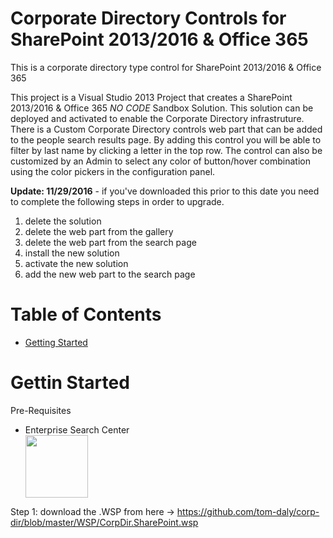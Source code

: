 # Corporate Directory Controls for SharePoint 2013/2016 & Office 365
This is a corporate directory type control for SharePoint 2013/2016 &amp; Office 365

This project is a Visual Studio 2013 Project that creates a SharePoint 2013/2016 & Office 365 *NO CODE* Sandbox Solution. This solution can be deployed and activated to enable the Corporate Directory infrastruture. There is a Custom Corporate Directory controls web part that can be added to the people search results page. By adding this control you will be able to filter by last name by clicking a letter in the top row. The control can also be customized by an Admin to select any color of button/hover combination using the color pickers in the configuration panel.

<B>Update: 11/29/2016</B> - if you've downloaded this prior to this date you need to complete the following steps in order to upgrade.
1) delete the solution
2) delete the web part from the gallery
3) delete the web part from the search page
4) install the new solution
5) activate the new solution
6) add the new web part to the search page

<h1>Table of Contents</h1>
<ul>
<li><a href="#getting-started">Getting Started</a></li>
</ul>

<h1 name="getting-started">Gettin Started</h1>
Pre-Requisites 
<ul>
  <li>Enterprise Search Center
    <div><img width="100px" src='http://thomasdaly.net/wp-content/uploads/2016/12/ent-search-center.png'/></div>
  </li>
</ul>

Step 1: download the .WSP from here -> <a href='https://github.com/tom-daly/corp-dir/blob/master/WSP/CorpDir.SharePoint.wsp'>https://github.com/tom-daly/corp-dir/blob/master/WSP/CorpDir.SharePoint.wsp</a>
